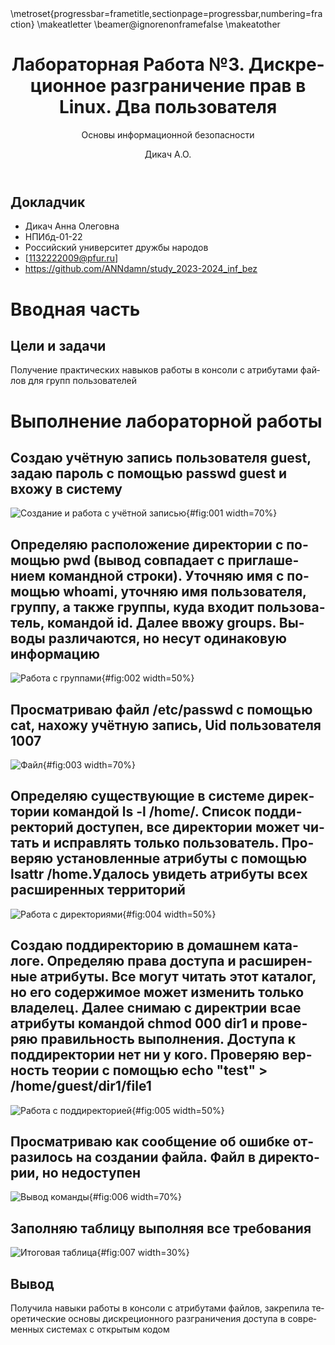 ﻿---
## Front matter
lang: ru-RU
title: Лабораторная Работа №3. Дискреционное разграничение прав в Linux. Два пользователя
subtitle: Основы информационной безопасности
author:
  - Дикач А.О.
institute:
  - Российский университет дружбы народов им. Патриса Лумумбы, Москва, Россия

## i18n babel
babel-lang: russian
babel-otherlangs: english

## Formatting pdf
toc: false
toc-title: Содержание
slide_level: 2
aspectratio: 169
section-titles: true
theme: metropolis
header-includes:
 - \metroset{progressbar=frametitle,sectionpage=progressbar,numbering=fraction}
 - '\makeatletter'
 - '\beamer@ignorenonframefalse'
 - '\makeatother'

## Fonts
mainfont: Arial
romanfont: Arial
sansfont: Arial
monofont: Arial
---


## Докладчик


  * Дикач Анна Олеговна
  * НПИбд-01-22
  * Российский университет дружбы народов
  * [1132222009@pfur.ru]
  * <https://github.com/ANNdamn/study_2023-2024_inf_bez>
  
# Вводная часть

## Цели и задачи

Получение практических навыков работы в консоли с атрибутами файлов для групп пользователей

# Выполнение лабораторной работы

## Создаю учётную запись пользователя guest, задаю пароль с помощью passwd guest и вхожу в систему

![ Создание и работа с учётной записью](image/pic1.png){#fig:001 width=70%}

## Определяю расположение директории с помощью pwd (вывод совпадает с приглашением командной строки). Уточняю имя с помощью whoami, уточняю имя  пользователя, группу, а также группы, куда входит пользователь, командой id. Далее ввожу groups. Выводы различаются, но несут одинаковую информацию

![Работа с группами](image/pic2.png){#fig:002 width=50%}

## Просматриваю файл /etc/passwd с помощью cat, нахожу учётную запись, Uid пользователя 1007

![Файл](image/pic3.png){#fig:003 width=70%}

## Определяю существующие в системе директории командой ls -l /home/. Список поддиректорий доступен, все директории может читать и исправлять только пользователь. Проверяю установленные атрибуты с помощью lsattr /home.Удалось увидеть атрибуты всех расширенных территорий

![Работа с директориями](image/pic4.png){#fig:004 width=50%}

## Создаю поддиректорию в домашнем каталоге. Определяю права доступа и расширенные атрибуты. Все могут читать этот каталог, но его содержимое может изменить только владелец. Далее снимаю с директрии всае атрибуты командой chmod 000 dir1 и проверяю правильность выполнения. Доступа к поддиректории нет ни у кого. Проверяю верность теории с помощью echo "test" > /home/guest/dir1/file1 

![Работа с поддиректорией](image/pic5.png){#fig:005 width=50%}

## Просматриваю как сообщение об ошибке отразилось на создании файла. Файл в директории, но недоступен 

![Вывод команды](image/pic6.png){#fig:006 width=70%}

## Заполняю таблицу выполняя все требования 

![Итоговая таблица](image/pic7.png){#fig:007 width=30%}


## Вывод

Получила навыки работы в консоли с атрибутами файлов, закрепила теоретические основы дискреционного разграничения доступа в современных системах с открытым кодом
